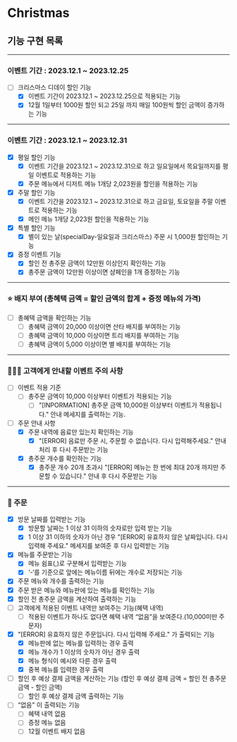 # Christmas

##  기능 구현 목록

---
### 이벤트 기간 : 2023.12.1 ~ 2023.12.25

- [ ] 크리스마스 디데이 할인 기능
  - [x] 이벤트 기간이 2023.12.1 ~ 2023.12.25으로 적용되는 기능
  - [x] 12월 1일부터 1000원 할인 되고 25일 까지 매일 100원씩 할인 금액이 증가하는 기능

---

### 이벤트 기간 : 2023.12.1 ~ 2023.12.31
- [x] 평일 할인 기능
  - [x] 이벤트 기간을 2023.12.1 ~ 2023.12.31으로 하고 일요일에서 목요일까지를 평일 이벤트로 적용하는 기능
  - [x] 주문 메뉴에서 디저트 메뉴 1개당 2,023원을 할인을 적용하는 기능
- [x] 주말 할인 기능
  - [x] 이벤트 기간을 2023.12.1 ~ 2023.12.31으로 하고 금요일, 토요일을 주말 이벤트로 적용하는 기능
  - [x] 메인 메뉴 1개당 2,023원 할인을 적용하는 기능
- [x] 특별 할인 기능
  - [x] 별이 있는 날(specialDay-일요일과 크리스마스) 주문 시 1,000원 할인하는 기능
- [x] 증정 이벤트 기능
  - [x] 할인 전 총주문 금액이 12만원 이상인지 확인하는 기능
  - [x] 총주문 금액이 12만원 이상이면 샴페인을 1개 증정하는 기능

---

### ⭐️ 배지 부여 (총혜택 금액 = 할인 금액의 합계 + 증정 메뉴의 가격)
- [ ] 총혜택 금액을 확인하는 기능
  - [ ] 총혜택 금액이 20,000 이상이면 산타 배지를 부여하는 기능
  - [ ] 총혜택 금액이 10,000 이상이면 트리 배지를 부여하는 기능
  - [ ] 총혜택 금액이 5,000 이상이면 별 배지를 부여하는 기능

---

### 💁🏻‍♀️ 고객에게 안내할 이벤트 주의 사항
- [ ] 이벤트 적용 기준
  - [ ] 총주문 금액이 10,000 이상부터 이벤트가 적용되는 기능
    - [ ] "[INPORMATION] 총주문 금액 10,000원 이상부터 이벤트가 적용됩니다." 안내 메세지를 출력하는 기능.
- [ ] 주문 안내 사항
  - [x] 주문 내역에 음료만 있는지 확인하는 기능
    - [x] "[ERROR] 음료만 주문 시, 주문할 수 없습니다. 다시 입력해주세요." 안내 처리 후 다시 주문받는 기능
  - [x] 총주문 개수를 확인하는 기능
    - [x] 총주문 개수 20개 초과시 "[ERROR] 메뉴는 한 번에 최대 20개 까지만 주문할 수 있습니다." 안내 후 다시 주문받는 기능

---
### 📝 주문

- [x] 방문 날짜를 입력받는 기능
  - [x] 방문할 날짜는 1 이상 31 이하의 숫자로만 입력 받는 기능
  - [x] 1 이상 31 이하의 숫자가 아닌 경우 "[ERROR] 유효하지 않은 날짜입니다. 다시 입력해 주세요." 메세지를 보여준 후 다시 입력받는 기능
- [x] 메뉴를 주문받는 기능
  - [x] 메뉴 쉼표(,)로 구분해서 입력받는 기능
  - [x] ‘-‘를 기준으로 앞에는 메뉴이름 뒤에는 개수로 저장되는 기능
- [x] 주문 메뉴와 개수를 출력하는 기능
- [x] 주문 받은 메뉴와 메뉴판에 있는 메뉴를 확인하는 기능
- [x] 할인 전 총주문 금액을 계산하여 출력하는 기능
- [ ] 고객에게 적용된 이벤트 내역만 보여주는 기능(혜택 내역)
  - [ ] 적용된 이벤트가 하나도 없다면 혜택 내역 “없음”을 보여준다.(10,000미만 주문자)

- [x] "[ERROR] 유효하지 않은 주문입니다. 다시 입력해 주세요." 가 출력되는 기능
  - [x] 메뉴판에 없는 메뉴를 입력하는 경우 출력
  - [x] 메뉴 개수가 1 이상의 숫자가 아닌 경우 출력
  - [x] 메뉴 형식이 예시와 다른 경우 출력
  - [x] 중복 메뉴를 입력한 경우 출력

- [ ] 할인 후 예상 결제 금액을 계산하는 기능 (할인 후 예상 결제 금액 = 할인 전 총주문 금액 - 할인 금액)
  - [ ] 할인 후 예상 결제 금액 출력하는 기능

- [ ] “없음" 이 출력되는 기능 
  - [ ] 혜택 내역 없음
  - [ ] 증정 메뉴 없음
  - [ ] 12월 이벤트 배지 없음